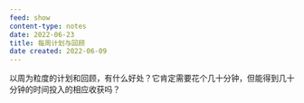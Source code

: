 ```yaml
---
feed: show
content-type: notes
date: 2022-06-23
title: 每周计划与回顾
date created: 2022-06-09
---
```


以周为粒度的计划和回顾，有什么好处？它肯定需要花个几十分钟，但能得到几十分钟的时间投入的相应收获吗？
